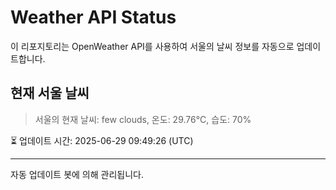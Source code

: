 
# Weather API Status

이 리포지토리는 OpenWeather API를 사용하여 서울의 날씨 정보를 자동으로 업데이트합니다.

## 현재 서울 날씨
> 서울의 현재 날씨: few clouds, 온도: 29.76°C, 습도: 70%

⏳ 업데이트 시간: 2025-06-29 09:49:26 (UTC)

---
자동 업데이트 봇에 의해 관리됩니다.
